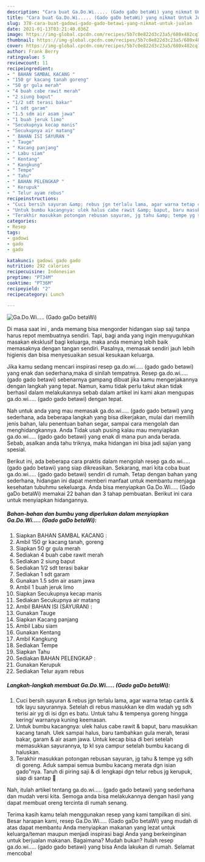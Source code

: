 ```yaml
---
description: "Cara buat Ga.Do.Wi..... (Gado gaDo betaWi) yang nikmat Untuk Jualan"
title: "Cara buat Ga.Do.Wi..... (Gado gaDo betaWi) yang nikmat Untuk Jualan"
slug: 378-cara-buat-gadowi-gado-gado-betawi-yang-nikmat-untuk-jualan
date: 2021-01-13T03:21:40.036Z
image: https://img-global.cpcdn.com/recipes/5b7c0e822d3c23a5/680x482cq70/gadowi-gado-gado-betawi-foto-resep-utama.jpg
thumbnail: https://img-global.cpcdn.com/recipes/5b7c0e822d3c23a5/680x482cq70/gadowi-gado-gado-betawi-foto-resep-utama.jpg
cover: https://img-global.cpcdn.com/recipes/5b7c0e822d3c23a5/680x482cq70/gadowi-gado-gado-betawi-foto-resep-utama.jpg
author: Frank Berry
ratingvalue: 5
reviewcount: 11
recipeingredient:
- " BAHAN SAMBAL KACANG "
- "150 gr kacang tanah goreng"
- "50 gr gula merah"
- "4 buah cabe rawit merah"
- "2 siung baput"
- "1/2 sdt terasi bakar"
- "1 sdt garam"
- "1.5 sdm air asam jawa"
- "1 buah jeruk limo"
- "Secukupnya kecap manis"
- "Secukupnya air matang"
- " BAHAN ISI SAYURAN "
- " Tauge"
- " Kacang panjang"
- " Labu siam"
- " Kentang"
- " Kangkung"
- " Tempe"
- " Tahu"
- " BAHAN PELENGKAP "
- " Kerupuk"
- " Telur ayam rebus"
recipeinstructions:
- "Cuci bersih sayuran &amp; rebus jgn terlalu lama, agar warna tetap cantik &amp; tdk layu sayurannya. Setelah di rebus masukkan ke dlm wadah yg sdh terisi air yg di isi dgn es batu. Untuk tahu &amp; tempenya goreng hingga kering/ warnanya kuning keemasan."
- "Untuk bumbu kacangnya: ulek halus cabe rawit &amp; baput, baru masukkan kacang tanah. Ulek sampai halus, baru tambahkan gula merah, terasi bakar, garam &amp; air asam jawa. Untuk kecap bisa di beri setelah memasukkan sayurannya, tp kl sya campur setelah bumbu kacang di haluskan."
- "Terakhir masukkan potongan rebusan sayuran, jg tahu &amp; tempe yg sdh di goreng. Aduk sampai semua bumbu kacang merata dgn isian gado&#34;nya. Taruh di piring saji &amp; di lengkapi dgn telur rebus jg kerupuk, siap di santap 🤤"
categories:
- Resep
tags:
- gadowi
- gado
- gado

katakunci: gadowi gado gado 
nutrition: 292 calories
recipecuisine: Indonesian
preptime: "PT34M"
cooktime: "PT36M"
recipeyield: "2"
recipecategory: Lunch

---
```



![Ga.Do.Wi..... (Gado gaDo betaWi)](https://img-global.cpcdn.com/recipes/5b7c0e822d3c23a5/680x482cq70/gadowi-gado-gado-betawi-foto-resep-utama.jpg)

Di masa  saat ini , anda memang bisa mengorder hidangan siap saji tanpa harus repot membuatnya sendiri. Tapi, bagi anda yang ingin menyuguhkan masakan eksklusif bagi keluarga, maka anda memang lebih baik memasaknya dengan tangan sendiri. Pasalnya, memasak sendiri jauh lebih higienis dan bisa menyesuaikan sesuai kesukaan keluarga.

Jika kamu sedang mencari inspirasi resep ga.do.wi..... (gado gado betawi) yang enak dan sederhana,maka di sinilah tempatnya. Resep ga.do.wi..... (gado gado betawi)  sebenarnya gampang dibuat jika kamu mengerjakannya dengan langkah yang tepat. Namun, kamu tidak perlu takut akan tidak berhasil dalam melakukannya 
sebab dalam artikel ini kami akan mengupas ga.do.wi..... (gado gado betawi) dengan tepat.  



Nah untuk anda yang mau memasak ga.do.wi..... (gado gado betawi) yang sederhana, ada beberapa langkah yang bisa dikerjakan, mulai dari memilih jenis bahan, lalu penentuan bahan segar, sampai cara mengolah dan menghidangkannya. Anda Tidak usah pusing kalau mau menyiapkan ga.do.wi..... (gado gado betawi) yang enak di mana pun anda berada. Sebab, asalkan anda  tahu triknya, maka hidangan ini bisa jadi sajian yang spesial.

Berikut ini, ada beberapa cara praktis  dalam mengolah resep ga.do.wi..... (gado gado betawi) yang siap dikreasikan. Sekarang, mari kita coba buat ga.do.wi..... (gado gado betawi) sendiri di rumah. Tetap dengan bahan yang sederhana, hidangan ini dapat memberi manfaat untuk membantu menjaga kesehatan tubuhmu sekeluarga. Anda bisa menyiapkan Ga.Do.Wi..... (Gado gaDo betaWi) memakai 22 bahan dan 3 tahap pembuatan. Berikut ini cara untuk menyiapkan hidangannya.

<!--inarticleads1-->

##### Bahan-bahan dan bumbu yang diperlukan dalam menyiapkan Ga.Do.Wi..... (Gado gaDo betaWi):

1. Siapkan  BAHAN SAMBAL KACANG :
1. Ambil 150 gr kacang tanah, goreng
1. Siapkan 50 gr gula merah
1. Sediakan 4 buah cabe rawit merah
1. Sediakan 2 siung baput
1. Sediakan 1/2 sdt terasi bakar
1. Sediakan 1 sdt garam
1. Gunakan 1.5 sdm air asam jawa
1. Ambil 1 buah jeruk limo
1. Siapkan Secukupnya kecap manis
1. Sediakan Secukupnya air matang
1. Ambil  BAHAN ISI (SAYURAN) :
1. Gunakan  Tauge
1. Siapkan  Kacang panjang
1. Ambil  Labu siam
1. Gunakan  Kentang
1. Ambil  Kangkung
1. Sediakan  Tempe
1. Siapkan  Tahu
1. Sediakan  BAHAN PELENGKAP :
1. Gunakan  Kerupuk
1. Sediakan  Telur ayam rebus




<!--inarticleads2-->

##### Langkah-langkah membuat Ga.Do.Wi..... (Gado gaDo betaWi):

1. Cuci bersih sayuran &amp; rebus jgn terlalu lama, agar warna tetap cantik &amp; tdk layu sayurannya. Setelah di rebus masukkan ke dlm wadah yg sdh terisi air yg di isi dgn es batu. Untuk tahu &amp; tempenya goreng hingga kering/ warnanya kuning keemasan.
1. Untuk bumbu kacangnya: ulek halus cabe rawit &amp; baput, baru masukkan kacang tanah. Ulek sampai halus, baru tambahkan gula merah, terasi bakar, garam &amp; air asam jawa. Untuk kecap bisa di beri setelah memasukkan sayurannya, tp kl sya campur setelah bumbu kacang di haluskan.
1. Terakhir masukkan potongan rebusan sayuran, jg tahu &amp; tempe yg sdh di goreng. Aduk sampai semua bumbu kacang merata dgn isian gado&#34;nya. Taruh di piring saji &amp; di lengkapi dgn telur rebus jg kerupuk, siap di santap 🤤




Nah, itulah artikel tentang  ga.do.wi..... (gado gado betawi)  yang sederhana dan mudah versi kita. Semoga anda bisa melakukannya dengan hasil yang dapat membuat oreng tercinta di rumah senang. 

Terima kasih kamu telah menggunakan resep yang kami tampilkan di sini. Besar harapan kami, resep  Ga.Do.Wi..... (Gado gaDo betaWi) yang mudah di atas dapat membantu Anda menyiapkan makanan yang lezat untuk keluarga/teman maupun menjadi inspirasi bagi Anda yang berkeinginan untuk berjualan makanan. Bagaimana? Mudah bukan? Itulah resep ga.do.wi..... (gado gado betawi) yang bisa Anda lakukan di rumah. Selamat mencoba!

